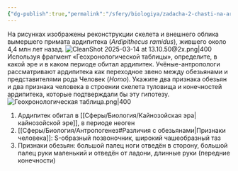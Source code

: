 ```yaml
---
{"dg-publish":true,"permalink":"/sfery/biologiya/zadacha-2-chasti-na-ardipiteka/","tags":["Эволюция"]}
---
```


На рисунках изображены реконструкции скелета и внешнего облика вымершего примата ардипитека (_Ardipithecus ramidus_), жившего около 4,4 млн лет назад.
![CleanShot 2025-03-14 at 13.10.50@2x.png|400](/img/user/%D0%90%D1%80%D1%85%D0%B8%D0%B2/%D0%9A%D1%8D%D1%88/CleanShot%202025-03-14%20at%2013.10.50@2x.png)
Используя фрагмент «Геохронологической таблицы», определите, в какой эре и в каком периоде обитал ардипитек. Учёные-антропологи рассматривают ардипитека как переходное звено между обезьянами и представителями рода Человек (_Homo_). Укажите два признака обезьян и два признака человека в строении скелета туловища и конечностей ардипитека, которые подтверждали бы эту гипотезу. 
![Геохронологическая таблица.png|400](/img/user/%D0%90%D1%80%D1%85%D0%B8%D0%B2/%D0%9A%D1%8D%D1%88/%D0%93%D0%B5%D0%BE%D1%85%D1%80%D0%BE%D0%BD%D0%BE%D0%BB%D0%BE%D0%B3%D0%B8%D1%87%D0%B5%D1%81%D0%BA%D0%B0%D1%8F%20%D1%82%D0%B0%D0%B1%D0%BB%D0%B8%D1%86%D0%B0.png)
1. Ардипитек обитал в [[Сферы/Биология/Кайнозойская эра\|кайнозойской эре]], в периоде неоген
2. [[Сферы/Биология/Антропогенез#Различия с обезьянами\|Признаки человека]]: S-образный позвоночник, широкий чашеобразный таз 
3. Признаки обезьян: большой палец ноги отведён в сторону, большой палец руки маленький и отведён от ладони, длинные руки (передние конечности) 